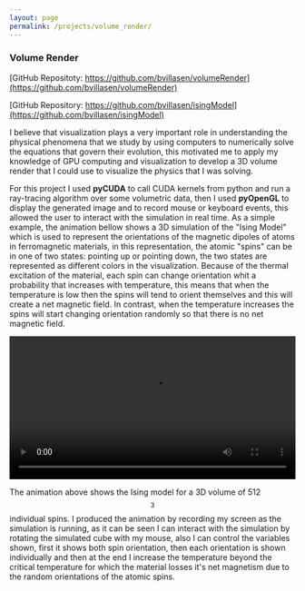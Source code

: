```yaml
---
layout: page
permalink: /projects/volume_render/
---
```


### Volume Render

[GitHub Repositoty: https://github.com/bvillasen/volumeRender](https://github.com/bvillasen/volumeRender)

[GitHub Repository: https://github.com/bvillasen/isingModel](https://github.com/bvillasen/isingModel)

I believe that visualization plays a very important role in understanding the physical phenomena that we study by using computers to numerically solve the equations that govern their evolution, this motivated me to apply my knowledge of GPU computing and visualization to develop a 3D volume render that I could use to visualize the physics that I was solving.

For this project I used **pyCUDA** to call CUDA kernels from python and run a ray-tracing algorithm over some volumetric data, then I used **pyOpenGL** to display the generated image and to record mouse or keyboard events, this allowed the user to interact with the simulation in real time. As a simple example, the animation bellow shows a 3D simulation of the "Ising Model" which is used to represent the orientations of the magnetic dipoles of atoms in  ferromagnetic materials, in this representation, the atomic "spins" can be in one of two states: pointing up or pointing down, the two states are represented as different colors in the visualization. Because of the thermal excitation of the material, each spin can change orientation whit a probability that increases with temperature, this means that when the temperature is low then the spins will tend to orient themselves and this will create a net magnetic field. In contrast, when the temperature increases the spins will start changing orientation randomly so that there is no net magnetic field.


<div style="text-align: center">
<video src="{{ site.url }}assets/videos/ising_3D.mp4" width="100%"  height="auto" controls preload> </video>
</div>

The animation above shows the Ising model for a 3D volume of 512$$^3$$ individual spins. I produced the animation by recording my screen as the simulation is running, as it can be seen I can interact with the simulation by rotating the simulated cube with my mouse, also I can control the variables shown, first it shows both spin orientation, then each orientation is shown individually and then at the end I increase the temperature beyond the critical temperature for which the material losses it's net magnetism due to the random orientations of the atomic spins.   

